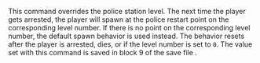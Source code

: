 This command overrides the police station level. The next time the player gets arrested, the player will spawn at the police restart point on the corresponding level number. If there is no point on the corresponding level number, the default spawn behavior is used instead. The behavior resets after the player is arrested, dies, or if the level number is set to `0`. The value set with this command is saved in block 9 of the save file .
